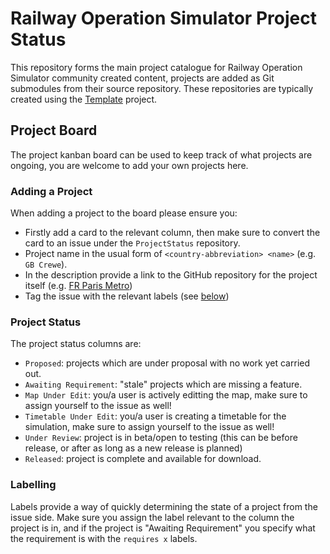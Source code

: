 # Railway Operation Simulator Project Status

This repository forms the main project catalogue for Railway Operation Simulator community created content, projects are added as Git submodules from their source repository. These repositories are typically created using the [Template](https://github.com/Railway-Op-Sim/UN-Template) project.

## Project Board

The project kanban board can be used to keep track of what projects are ongoing, you are welcome to add your own projects here.

### Adding a Project
When adding a project to the board please ensure you:
* Firstly add a card to the relevant column, then make sure to convert the card to an issue under the `ProjectStatus` repository.
* Project name in the usual form of `<country-abbreviation> <name>` (e.g. `GB Crewe`).
* In the description provide a link to the GitHub repository for the project itself (e.g. [FR Paris Metro](https://github.com/Railway-Op-Sim/FR-ParisMetro))
* Tag the issue with the relevant labels (see [below](#labelling))

### Project Status
The project status columns are:
* `Proposed`: projects which are under proposal with no work yet carried out.
* `Awaiting Requirement`: "stale" projects which are missing a feature.
* `Map Under Edit`: you/a user is actively editting the map, make sure to assign yourself to the issue as well!
* `Timetable Under Edit`: you/a user is creating a timetable for the simulation, make sure to assign yourself to the issue as well!
* `Under Review`: project is in beta/open to testing (this can be before release, or after as long as a new release is planned)
* `Released`: project is complete and available for download.

### Labelling
Labels provide a way of quickly determining the state of a project from the issue side. Make sure you assign the label relevant to the column the project is in, and if the project is "Awaiting Requirement" you specify what the requirement is with the `requires x` labels.
